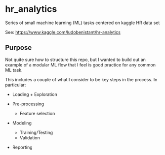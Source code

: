 # hr_analytics
Series of small machine learning (ML) tasks centered on kaggle HR data set

See: https://www.kaggle.com/ludobenistant/hr-analytics

## Purpose ##

Not quite sure how to structure this repo, but I wanted to build out an 
example of a modular ML flow that I feel is good practice for any common 
ML task.

This includes a couple of what I consider to be key steps in the process.
In particular:

* Loading + Exploration

* Pre-processing
  * Feature selection
  
* Modeling 
  * Training/Testing
  * Validation
  
* Reporting 
